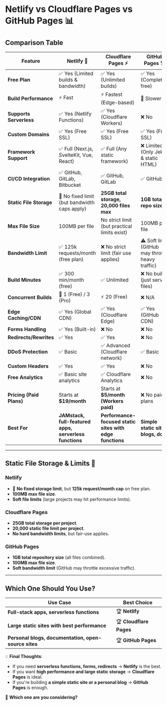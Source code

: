 # Netlify vs Cloudflare Pages vs GitHub Pages 📊

## Comparison Table

| Feature | **Netlify** 🚀 | **Cloudflare Pages** ⚡ | **GitHub Pages** 🏗️ |
|---------|--------------|----------------------|------------------|
| **Free Plan** | ✅ Yes (Limited builds & bandwidth) | ✅ Yes (Unlimited builds) | ✅ Yes (Completely free) |
| **Build Performance** | ⚡ Fast | ⚡ Fastest (Edge-based) | 🐢 Slower |
| **Supports Serverless** | ✅ Yes (Netlify Functions) | ✅ Yes (Cloudflare Workers) | ❌ No |
| **Custom Domains** | ✅ Yes (Free SSL) | ✅ Yes (Free SSL) | ✅ Yes (Free SSL) |
| **Framework Support** | ✅ Full (Next.js, SvelteKit, Vue, React) | ✅ Full (Any static framework) | ❌ Limited (Only Jekyll & static HTML) |
| **CI/CD Integration** | ✅ GitHub, GitLab, Bitbucket | ✅ GitHub, GitLab | ✅ GitHub |
| **Static File Storage** | 🚫 No fixed limit (but bandwidth caps apply) | **25GB total storage, 20,000 files max** | **1GB total repo size** |
| **Max File Size** | 100MB per file | No strict limit (but practical limits exist) | 100MB per file |
| **Bandwidth Limit** | ✅ 125k requests/month (free plan) | ❌ No strict limit (fair use applies) | ⚠️ Soft limit (GitHub may throttle heavy traffic) |
| **Build Minutes** | ✅ 300 min/month (free) | ✅ Unlimited | ❌ No builds (just serves files) |
| **Concurrent Builds** | 🚀 1 (Free) / 3 (Pro) | ⚡ 20 (Free) | ❌ N/A |
| **Edge Caching/CDN** | ✅ Yes (Global CDN) | ✅ Yes (Cloudflare Edge) | ✅ Yes (GitHub CDN) |
| **Forms Handling** | ✅ Yes (Built-in) | ❌ No | ❌ No |
| **Redirects/Rewrites** | ✅ Yes | ✅ Yes | ❌ No |
| **DDoS Protection** | ✅ Basic | ✅ Advanced (Cloudflare network) | ✅ Basic |
| **Custom Headers** | ✅ Yes | ✅ Yes | ❌ No |
| **Free Analytics** | ✅ Basic site analytics | ✅ Cloudflare Analytics | ❌ No |
| **Pricing (Paid Plans)** | Starts at **$19/month** | Starts at **$5/month (Workers paid)** | ❌ No paid plans |
| **Best For** | **JAMstack, full-featured apps, serverless functions** | **Performance-focused static sites with edge functions** | **Simple static sites, blogs, docs** |

---

## Static File Storage & Limits 📂

### **Netlify**
- 🚫 **No fixed storage limit**, but **125k request/month cap** on free plan.
- **100MB max file size**.
- **Soft file limits** (large projects may hit performance limits).

### **Cloudflare Pages**
- **25GB total storage per project**.
- **20,000 static file limit per project**.
- **No hard bandwidth limits**, but fair-use applies.

### **GitHub Pages**
- **1GB total repository size** (all files combined).
- **100MB max file size**.
- **Soft bandwidth limit** (GitHub may throttle excessive traffic).

---

## Which One Should You Use?

| **Use Case** | **Best Choice** |
|-------------|---------------|
| **Full-stack apps, serverless functions** | 🏆 **Netlify** |
| **Large static sites with best performance** | 🏆 **Cloudflare Pages** |
| **Personal blogs, documentation, open-source sites** | 🏆 **GitHub Pages** |

💡 **Final Thoughts**:
- If you need **serverless functions, forms, redirects** → **Netlify** is the best.
- If you want **high performance and large static storage** → **Cloudflare Pages** is ideal.
- If you're building **a simple static site or a personal blog** → **GitHub Pages** is enough.

🚀 **Which one are you considering?**
